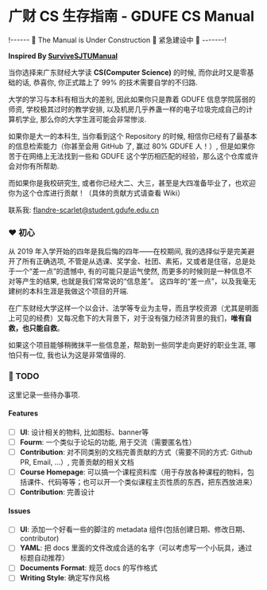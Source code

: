 # 广财 CS 生存指南 - GDUFE CS Manual

!------ 🚧 The Manual is Under Construction 🚧 紧急建设中 🚧 -------!

**Inspired By [SurviveSJTUManual](https://survivesjtu.gitbook.io/survivesjtumanual/)**

当你选择来广东财经大学读 **CS(Computer Science)** 的时候, 而你此时又是零基础的话, 恭喜你, 你正式踏上了 99% 的技术需要自学的不归路.

大学的学习与本科有相当大的差别, 因此如果你只是靠着 GDUFE 信息学院孱弱的师资, 学校极其过时的教学安排, 以及机房几乎养蛊一样的电子垃圾完成自己的计算机学业, 那么你的大学生涯可能会非常惨淡.

如果你是大一的本科生, 当你看到这个 Repository 的时候, 相信你已经有了最基本的信息检索能力（你甚至会用 GitHub 了, 赢过 80% GDUFE 人！）, 但是如果你苦于在网络上无法找到一些和 GDUFE 这个学历相匹配的经验，那么这个仓库或许会对你有所帮助.

而如果你是我校研究生, 或者你已经大二、大三，甚至是大四准备毕业了，也欢迎你为这个仓库进行贡献！（具体的贡献方式请查看 Wiki）

联系我: <flandre-scarlet@student.gdufe.edu.cn>

### ❤ 初心

从 2019 年入学开始的四年是我后悔的四年——在校期间, 我的选择似乎是完美避开了所有正确选项, 不管是从选课、奖学金、社团、素拓，又或者是住宿，总是处于一个“差一点”的遗憾中, 有的可能只是运气使然, 而更多的时候则是一种信息不对等产生的结果, 也就是我们常常说的“信息差”。 这四年的“差一点”，以及我毫无建树的本科生涯是我做这个项目的开端.

在广东财经大学这样一个以会计、法学等专业为主导，而且学校资源（尤其是明面上可见的经费）又每况愈下的大背景下，对于没有强力经济背景的我们，**唯有自救，也只能自救**。

如果这个项目能够稍微抹平一些信息差，帮助到一些同学走向更好的职业生涯, 哪怕只有一位, 我也认为这是非常值得的.

### 📃 TODO

这里记录一些待办事项.

#### Features

- [ ] **UI**: 设计相关的物料, 比如图标、banner等
- [ ] **Fourm**: 一个类似于论坛的功能, 用于交流（需要匿名性）
- [ ] **Contribution**: 对不同类别的文档完善贡献的方式（需要不同的方式: Github PR, Email, ...）, 完善贡献的相关文档
- [ ] **Course Homepage**: 可以搞一个课程资料库（用于存放各种课程的物料，包括课件、代码等等；也可以开一个类似课程主页性质的东西，把东西放进来）
- [ ] **Contribution**: 完善设计

#### Issues

- [ ] **UI**: 添加一个好看一些的脚注的 metadata 组件(包括创建日期、修改日期、contributor)
- [ ] **YAML**: 把 docs 里面的文件改成合适的名字（可以考虑写一个小玩具，通过标题自动推荐）
- [ ] **Documents Format**: 规范 docs 的写作格式
- [ ] **Writing Style**: 确定写作风格

